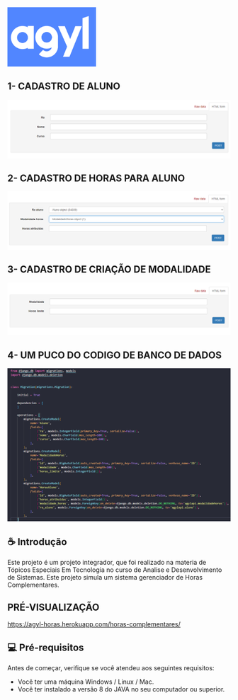 <img src="./img/logo.png" alt="logo" style="width: 200px ;">


## 1- CADASTRO DE ALUNO
<img src="./img/aluno.png" alt="aluno">

## 2- CADASTRO DE HORAS PARA ALUNO
<img src="./img/horas.png" alt="horas">

## 3- CADASTRO DE CRIAÇÃO DE MODALIDADE
<img src="./img/modalidade.png" alt="modalidade">

## 4- UM PUCO DO CODIGO DE BANCO DE DADOS
<img src="./img/banco.png" alt="banco">

## ☕ Introdução

Este projeto é um projeto integrador, que foi realizado na materia de Tópicos Especiais Em Tecnologia no curso de Analise e Desenvolvimento de Sistemas. 
Este projeto simula um sistema gerenciador de Horas Complementares.

## PRÉ-VISUALIZAÇÃO 
  https://agyl-horas.herokuapp.com/horas-complementares/

## 💻 Pré-requisitos

Antes de começar, verifique se você atendeu aos seguintes requisitos:

* Você ter uma máquina Windows / Linux / Mac.
* Você ter instalado a versão 8 do JAVA no seu computador ou superior.




